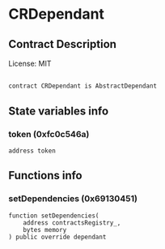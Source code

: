 # CRDependant

## Contract Description


License: MIT

## 

```solidity
contract CRDependant is AbstractDependant
```


## State variables info

### token (0xfc0c546a)

```solidity
address token
```


## Functions info

### setDependencies (0x69130451)

```solidity
function setDependencies(
    address contractsRegistry_,
    bytes memory
) public override dependant
```

